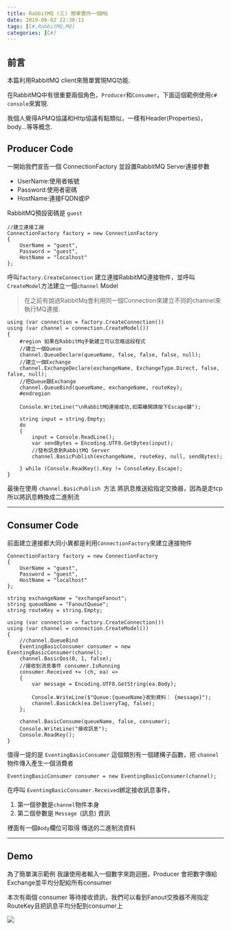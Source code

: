 ```yaml
---
title: RabbitMQ (三) 簡單實作一個MQ
date: 2019-06-02 22:30:11
tags: [C#,RabbitMQ,MQ]
categories: [C#]
---
```


## 前言

本篇利用RabbitMQ client來簡單實現MQ功能.

在RabbitMQ中有很重要兩個角色，`Producer`和`Consumer`，下面這個範例使用`c# console`來實現.

我個人覺得APMQ協議和Http協議有點類似，一樣有Header(Properties)，body...等等概念.

## Producer Code

一開始我們宣告一個 ConnectionFactory 並設置RabbitMQ Server連接參數

* UserName:使用者帳號
* Password:使用者密碼
* HostName:連接FQDN或IP

RabbitMQ預設密碼是 `guest`

    //建立連接工廠
    ConnectionFactory factory = new ConnectionFactory
    {
        UserName = "guest",
        Password = "guest",
        HostName = "localhost"
    };

呼叫`factory.CreateConnection` 建立連接RabbitMQ連接物件，並呼叫 `CreateModel`方法建立一個`channel` Model

> 在之前有說過RabbitMq會利用同一個Connection來建立不同的channel來執行MQ連接.

    using (var connection = factory.CreateConnection())
    using (var channel = connection.CreateModel())
    {
        #region 如果在RabbitMq手動建立可以忽略這段程式
        //建立一個Queue
        channel.QueueDeclare(queueName, false, false, false, null);
        //建立一個Exchange
        channel.ExchangeDeclare(exchangeName, ExchangeType.Direct, false, false, null);
        //把Queue跟Exchange
        channel.QueueBind(queueName, exchangeName, routeKey); 
        #endregion

        Console.WriteLine("\nRabbitMQ連接成功,如需離開請按下Escape鍵");

        string input = string.Empty;
        do
        {
            input = Console.ReadLine();
            var sendBytes = Encoding.UTF8.GetBytes(input);
            //發布訊息到RabbitMQ Server
            channel.BasicPublish(exchangeName, routeKey, null, sendBytes);

        } while (Console.ReadKey().Key != ConsoleKey.Escape);
    }

最後在使用 `channel.BasicPublish `方法 將訊息推送給指定交換器，因為是走tcp所以將訊息轉換成二進制流

-----

## Consumer Code

前面建立連接都大同小異都是利用`ConnectionFactory`來建立連接物件

    ConnectionFactory factory = new ConnectionFactory
    {
        UserName = "guest",
        Password = "guest",
        HostName = "localhost"
    };

    string exchangeName = "exchangeFanout";
    string queueName = "FanoutQueue";
    string routeKey = string.Empty;

    using (var connection = factory.CreateConnection())
    using (var channel = connection.CreateModel())
    {
        //channel.QueueBind
        EventingBasicConsumer consumer = new EventingBasicConsumer(channel);
        channel.BasicQos(0, 1, false);
        //接收到消息事件 consumer.IsRunning
        consumer.Received += (ch, ea) =>
        {
            var message = Encoding.UTF8.GetString(ea.Body);

            Console.WriteLine($"Queue:{queueName}收到資料： {message}");
            channel.BasicAck(ea.DeliveryTag, false);
        };

        channel.BasicConsume(queueName, false, consumer); 
        Console.WriteLine("接收訊息");
        Console.ReadKey();
    }

值得一提的是 `EventingBasicConsumer` 這個類別有一個建構子函數，把 `channel` 物件傳入產生一個消費者

    EventingBasicConsumer consumer = new EventingBasicConsumer(channel);

在呼叫 `EventingBasicConsumer.Received`綁定接收訊息事件，

1. 第一個參數是`channel`物件本身
2. 第二個參數是 `Message `(訊息) 資訊

裡面有一個`Body`欄位可取得 傳送的二進制流資料

-----

## Demo

為了簡單演示範例 我讓使用者輸入一個數字來跑迴圈，Producer 會把數字傳給Exchange並平均分配給所有consumer

本次有兩個 consumer 等待接收資訊，我們可以看到Fanout交換器不用指定RouteKey且把訊息平均分配到consumer上

![](https://dotblogsfile.blob.core.windows.net/user/%E4%B9%9D%E6%A1%83/338bdb11-eefe-41ac-a329-188b11796447/1548690458_72118.gif)

